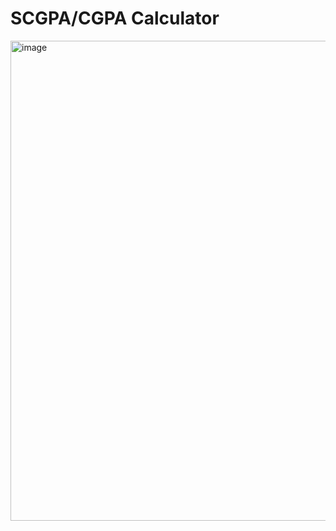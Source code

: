 # SCGPA/CGPA Calculator

<img width="1366" height="768" alt="image" src="https://github.com/user-attachments/assets/2d9a3c14-6eae-44c7-ba88-731531c17b62" />
